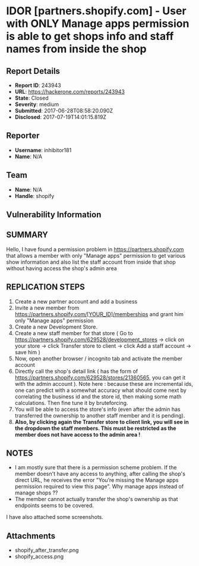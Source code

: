 # IDOR [partners.shopify.com] - User with ONLY Manage apps permission is able to get shops info and staff names from inside the shop

## Report Details
- **Report ID**: 243943
- **URL**: https://hackerone.com/reports/243943
- **State**: Closed
- **Severity**: medium
- **Submitted**: 2017-06-28T08:58:20.090Z
- **Disclosed**: 2017-07-19T14:01:15.819Z

## Reporter
- **Username**: inhibitor181
- **Name**: N/A

## Team
- **Name**: N/A
- **Handle**: shopify

## Vulnerability Information
SUMMARY
----------
Hello, I have found a permission problem in https://partners.shopify.com that allows a member with only "Manage apps" permission to get various show information and also list the staff account from inside that shop without having access the shop's admin area

REPLICATION STEPS
--------------
1. Create a new partner account and add a business
2. Invite a new member from https://partners.shopify.com/[YOUR_ID]/memberships and grant him only "Manage apps" permission
3. Create a new Development Store.
4. Create a new staff member for that store ( Go to https://partners.shopify.com/629528/development_stores -> click on your store -> click Transfer store to client -> click Add a staff account -> save him )
5. Now, open another browser / incognito tab and activate the member account
6. Directly call the shop's detail link ( has the form of https://partners.shopify.com/629528/stores/21360565, you can get it with the admin account ). Note here : because these are incremental ids, one can predict with a somewhat accuracy what should come next by correlating the business id and the store id, then making some math calculations. Then fine tune it by bruteforcing.
7. You will be able to access the store's info (even after the admin has transferred the ownership to another staff member and it is pending).
8. __Also, by clicking again the Transfer store to client link, you will see in the dropdown the staff members. This must be restricted as the member does not have access to the admin area !__

NOTES
-------
- I am mostly sure that there is a permission scheme problem. If the member doesn't have any access to anything, after calling the shop's direct URL, he receives the error "You’re missing the Manage apps permission required to view this page". Why manage apps instead of manage shops ??
- The member cannot actually transfer the shop's ownership as that endpoints seems to be covered.

I have also attached some screenshots.

## Attachments
- shopify_after_transfer.png
- shopify_access.png
